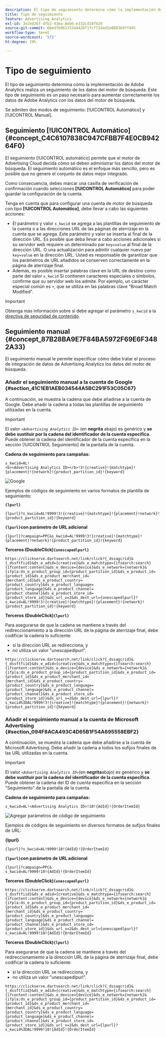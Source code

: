 ```yaml
---
description: El tipo de seguimiento determina cómo la implementación de Adobe Analytics realiza un seguimiento de los datos del motor de búsqueda. Este tipo de seguimiento es un paso necesario para aumentar correctamente los datos de Adobe Analytics con los datos del motor de búsqueda.
title: Tipo de seguimiento
feature: Advertising Analytics
exl-id: 3e2ed26f-dfb2-43ea-8eb6-e332cd10fb29
source-git-commit: 6bedfb9b1333a442bf17cf71dad1e0883b97fd45
workflow-type: tm+mt
source-wordcount: '572'
ht-degree: 29%

---
```


# Tipo de seguimiento

El tipo de seguimiento determina cómo la implementación de Adobe Analytics realiza un seguimiento de los datos del motor de búsqueda. Este tipo de seguimiento es un paso necesario para aumentar correctamente los datos de Adobe Analytics con los datos del motor de búsqueda.

<!--

Here is a video overview of how to implement the Advertising Analytics tracking template:

>[!VIDEO](https://video.tv.adobe.com/v/23120/?quality=12)

-->

Se admiten dos modos de seguimiento: [!UICONTROL Automático] y [!UICONTROL Manual].

## Seguimiento [!UICONTROL Automático] {#concept_C4C6107838C947CFBB7F4E0CB94264F0}

El seguimiento [!UICONTROL automático] permite que el motor de Advertising Cloud decida cómo se deben administrar los datos del motor de búsqueda. El seguimiento automático es el enfoque más sencillo, pero es posible que no genere el conjunto de datos mejor integrado.

Como consecuencia, debes marcar una casilla de verificación de confirmación cuando selecciones **[!UICONTROL Automático]** para poder guardar la configuración de la cuenta.

Tenga en cuenta que para configurar una cuenta de motor de búsqueda con tipo **[!UICONTROL Automático]**, debe llevar a cabo las siguientes acciones:

* El parámetro y valor `s_kwcid` se agrega a las plantillas de seguimiento de la cuenta o a las direcciones URL de las páginas de aterrizaje en la cuenta que se agrega. Este parámetro y valor se inserta al final de la dirección URL. Es posible que deba llevar a cabo acciones adicionales si su servidor web requiere un determinado par `key=value` al final de la dirección URL. O una actualización para admitir cualquier nuevo par `key=value` en la dirección URL. Usted es responsable de garantizar que los parámetros de URL añadidos se conserven correctamente en la página de aterrizaje final.
* Además, es posible insertar palabras clave en la URL de destino como parte del valor `s_kwcid` Si contienen caracteres especiales o símbolos, confirme que su servidor web los admite. Por ejemplo, un carácter especial común es `+`, que se utiliza en las palabras clave &quot;Broad Match Modified&quot;.

>[!IMPORTANT]
>
>Obtenga más información sobre si debe agregar el parámetro `s_kwcid` a la [directiva de seguridad de contenido](https://experienceleague.adobe.com/en/docs/id-service/using/reference/csp).

## Seguimiento manual {#concept_87B28BA9E7F84BA5972F69E6F3482A33}

El seguimiento manual le permite especificar cómo debe tratar el proceso de integración de datos de Advertising Analytics los datos del motor de búsqueda.

### Añadir el seguimiento manual a la cuenta de Google {#section_41C1EB1AEB034544A5BC291F53C05C67}

A continuación, se muestra la cadena que debe añadirse a la cuenta de Google. Debe añadir la cadena a todas las plantillas de seguimiento utilizadas en la cuenta.

>[!IMPORTANT]
>
>El valor *`<Advertising Analytics ID>`* (en **negrita** abajo) es genérico y **se debe sustituir por la cadena del identificador de la cuenta específica**. Puede obtener la cadena del identificador de la cuenta específica en la sección [!UICONTROL Seguimiento] de la pantalla de la cuenta.

**Cadena de seguimiento para campañas:**

```
s_kwcid=AL! 
<b><Advertising Analytics ID></b>!3!{creative}!{matchtype}!{placement}!{network}!{product_partition_id}!{keyword}
```

![Google](/help/integrate/c-advertising-analytics/c-adanalytics-workflow/assets/google-account.png)

Ejemplos de códigos de seguimiento en varios formatos de plantilla de seguimiento:

**`{lpurl}`**

```
{lpurl}?s_kwcid=AL!9999!3!{creative}!{matchtype}!{placement}!network}!{product_partition_id}!{keyword}
```

**`{lpurl}`con parámetro de URL adicional**

```
{lpurl}?campaign=PPC&s_kwcid=AL!9999!3!{creative}!{matchtype}!{placement}!network}!{product_partition_id}!{keyword}
```

**Terceros (DoubleClick)`{unescapedlpurl}`**

```
https://clickserve.dartsearch.net/link/click?{_dssagcrid}&{_dssftfiid}&ds_e_adid={creative}&ds_e_matchtype={ifsearch:search}{ifcontent:content}&ds_e_device={device}&ds_e_network={network}&{ifpla:ds_e_product_group_id={product_partition_id}&ds_e_product_id={product_id}&ds_e_product_merchant_id={merchant_id}&ds_e_product_country={product_country}&ds_e_product_language={product_language}&ds_e_product_channel={product_channel}&ds_e_product_store_id={product_store_id}}&ds_url_v=2&ds_dest_url={unescapedlpurl}?s_kwcid=AL!9999!3!{creative}!{matchtype}!{placement}!{network}!{product_partition_id}!{keyword}
```

**Terceros (DoubleClick)`{lpurl}`**

Para asegurarse de que la cadena se mantiene a través del redireccionamiento a la dirección URL de la página de aterrizaje final, debe codificar la cadena lo suficiente:

* si la dirección URL se redirecciona, y
* no utiliza un valor &quot;unescapedlpurl&quot;.


```
https://clickserve.dartsearch.net/link/click?{_dssagcrid}&{_dssftfiid}&ds_e_adid={creative}&ds_e_matchtype={ifsearch:search}{ifcontent:content}&ds_e_device={device}&ds_e_network={network}&{ifpla:ds_e_product_group_id={product_partition_id}&ds_e_product_id={product_id}&ds_e_product_merchant_id={merchant_id}&ds_e_product_country={product_country}&ds_e_product_language={product_language}&ds_e_product_channel={product_channel}&ds_e_product_store_id={product_store_id}}&ds_url_v=2&ds_dest_url={lpurl}?s_kwcid%3DAL!9999!3!{creative}!{matchtype}!{placement}!{network}!{product_partition_id}!{keyword}
```

### Añadir el seguimiento manual a la cuenta de Microsoft Advertising {#section_094F8ACA493C4D65B1F54A695558EBF2}

A continuación, se muestra la cadena que debe añadirse a la cuenta de Microsoft Advertising. Debe añadir la cadena a todos los sufijos finales de las URL utilizadas en la cuenta.

>[!IMPORTANT]
>
>El valor _`<Advertising Analytics ID>`_(en **negrita**&#x200B;abajo) es genérico y **se debe sustituir por la cadena del identificador de la cuenta específica**. Puede obtener la cadena del ID de cuenta específica en la sección &quot;Seguimiento&quot; de la pantalla de la cuenta.

**Cadena de seguimiento para campañas:**

```
s_kwcid=AL!<Advertising Analytics ID>!10!{AdId}!{OrderItemId} 
```

![Agregar parámetros de código de seguimiento](/help/integrate/c-advertising-analytics/c-adanalytics-workflow/assets/bing-account.png)

Ejemplos de códigos de seguimiento en diversos formatos de sufijos finales de URL:

**{lpurl}**

```
{lpurl}?s_kwcid=AL!9999!10!{AdId}!{OrderItemId}
```

**`{lpurl}`con parámetro de URL adicional**

```
{lpurl}?campaign=PPC&
s_kwcid=AL!9999!10!{AdId}!{OrderItemId}
```

**Terceros (DoubleClick)`{unescapedlpurl}`**

```
https://clickserve.dartsearch.net/link/click?{_dssagcrid}&{_dssftfiid}&ds_e_adid={creative}&ds_e_matchtype={ifsearch:search}{ifcontent:content}&ds_e_device={device}&ds_e_network={network}&{ifpla:ds_e_product_group_id={product_partition_id}&ds_e_product_id={product_id}&ds_e_product_merchant_id={merchant_id}&ds_e_product_country={product_country}&ds_e_product_language={product_language}&ds_e_product_channel={product_channel}&ds_e_product_store_id={product_store_id}}&ds_url_v=2&ds_dest_url={unescapedlpurl}?s_kwcid=AL!9999!10!{AdId}!{OrderItemId}
```

**Terceros (DoubleClick)`{lpurl}`**

Para asegurarse de que la cadena se mantiene a través del redireccionamiento a la dirección URL de la página de aterrizaje final, debe codificar la cadena lo suficiente:

* si la dirección URL se redirecciona, y
* no utiliza un valor &quot;unescapedlpurl&quot;.

```
https://clickserve.dartsearch.net/link/click?{_dssagcrid}&{_dssftfiid}&ds_e_adid={creative}&ds_e_matchtype={ifsearch:search}{ifcontent:content}&ds_e_device={device}&ds_e_network={network}&{ifpla:ds_e_product_group_id={product_partition_id}&ds_e_product_id={product_id}&ds_e_product_merchant_id={merchant_id}&ds_e_product_country={product_country}&ds_e_product_language={product_language}&ds_e_product_channel={product_channel}&ds_e_product_store_id={product_store_id}}&ds_url_v=2&ds_dest_url={lpurl}?s_kwcid%3DAL!9999!10!{AdId}!{OrderItemId}
```
